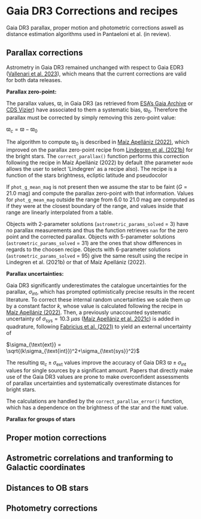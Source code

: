 # Gaia DR3 Corrections and recipes
Gaia DR3 parallax, proper motion and photometric corrections aswell as distance estimation algorithms used in Pantaeloni et al. (in review).

## Parallax corrections
Astrometry in Gaia DR3 remained unchanged with respect to Gaia EDR3 ([Vallenari et al. 2023](https://ui.adsabs.harvard.edu/#abs/2023A%26A...674A...1G)), which means that the current corrections are valid for both data releases.

**Parallax zero-point:**

The parallax values, $\varpi$, in Gaia DR3 (as retrieved from [ESA’s Gaia Archive](https://gea.esac.esa.int/archive/) or [CDS Vizier](https://vizier.cds.unistra.fr/viz-bin/VizieR-3?-source=I/355/gaiadr3)) have associated to them a systematic bias, $\varpi_0$. Therefore the parallax must be corrected by simply removing this zero-point value:

$\varpi_c = \varpi-\varpi_0$

The algorithm to compute $\varpi_0$ is described in [Maíz Apellániz (2022)](https://ui.adsabs.harvard.edu/abs/2022A%2526A...657A.130M), which improved on the parallax zero-point recipe from [Lindegren et al. (2021b)](https://ui.adsabs.harvard.edu/#abs/2021A%26A...649A...4L) for the bright stars. The ```correct_parallax()``` function performs this correction following the recipe in Maíz Apellániz (2022) by default (the parameter ```mode``` allows the user to select 'Lindegren' as a recipe also). The recipe is a function of the stars brightness, ecliptic latitude and pseudocolor

If ```phot_g_mean_mag``` is not present then we assume the star to be faint ($G = 21.0$ mag) and compute the parallax zero-point with that information. Values for ```phot_g_mean_mag``` outside the range from $6.0$ to $21.0$ mag are computed as if they were at the closest boundary of the range, and values inside that range are linearly interpolated from a table.

Objects with 2-parameter solutions (```astrometric_params_solved``` = 3) have no parallax measurements and thus the function retrieves ```nan``` for the zero point and the corrected parallax. Objects with 5-parameter solutions (```astrometric_params_solved``` = 31) are the ones that show differences in regards to the choosen recipe. Objects with 6-parameter solutions (```astrometric_params_solved``` = 95) give the same result using the recipe in Lindegren et al. (2021b) or that of Maíz Apellániz (2022).

**Parallax uncertainties:**

Gaia DR3 significantly underestimates the catalogue uncertainties for the parallax, $\sigma_{\text{int}}$, which has prompted optimistically precise results in the recent literature. To correct these internal random uncertainties we scale them up by a constant factor $k$, whose value is calculated following the recipe in [Maíz Apellániz (2022)](https://ui.adsabs.harvard.edu/abs/2022A%2526A...657A.130M). Then, a previously unaccounted systematic uncertainty of $\sigma_{\text{sys}} = 10.3$ $\mu as$ ([Maíz Apellániz et al. 2021c](https://ui.adsabs.harvard.edu/#abs/2021A%26A...649A..13M)) is added in quadrature, following [Fabricius et al. (2021)](https://ui.adsabs.harvard.edu/#abs/2021A%26A...649A...5F) to yield an external uncertainty of

$\sigma_{\text{ext}} = \sqrt{(k\sigma_{\text{int}})^2+\sigma_{\text{sys}}^2}$

The resulting $\varpi_c \pm \sigma_{\text{ext}}$ values improve the accuracy of Gaia DR3 $\varpi \pm \sigma_{\text{int}}$ values for single sources by a significant amount. Papers that directly make use of the Gaia DR3 values are prone to make overconfident assessments of parallax uncertainties and systematically overestimate distances for bright stars.

The calculations are handled by the ```correct_parallax_error()``` function, which has a dependence on the brightness of the star and the ```RUWE``` value.

**Parallax for groups of stars**

## Proper motion corrections

## Astrometric correlations and tranforming to Galactic coordinates

## Distances to OB stars

## Photometry corrections

